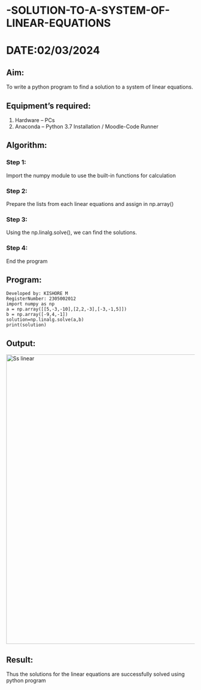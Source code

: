 # -SOLUTION-TO-A-SYSTEM-OF-LINEAR-EQUATIONS
# DATE:02/03/2024
## Aim:
To write a python program to find a solution to a system of linear equations.
## Equipment’s required:
1. 	Hardware – PCs
2. 	Anaconda – Python 3.7 Installation / Moodle-Code Runner
## Algorithm:
### Step 1: 
Import the numpy module to use the built-in functions for calculation
### Step 2: 
Prepare the lists from each linear equations and assign in np.array()
### Step 3: 
Using the np.linalg.solve(), we can find the solutions.
### Step 4: 
End the program
## Program:
```
Developed by: KISHORE M
RegisterNumber: 2305002012
import numpy as np
a = np.array([[5,-3,-10],[2,2,-3],[-3,-1,5]])
b = np.array([-9,4,-1])
solution=np.linalg.solve(a,b)
print(solution)
```
## Output:
<img width="774" alt="Ss linear" src="https://github.com/kishore07062005/SOLUTION-TO-A-SYSTEM-OF-LINEAR-EQUATIONS/assets/156066116/275a7a16-75aa-4e04-9e63-286a7f898a02">

## Result: 
Thus the solutions for the linear equations are successfully solved using python program

